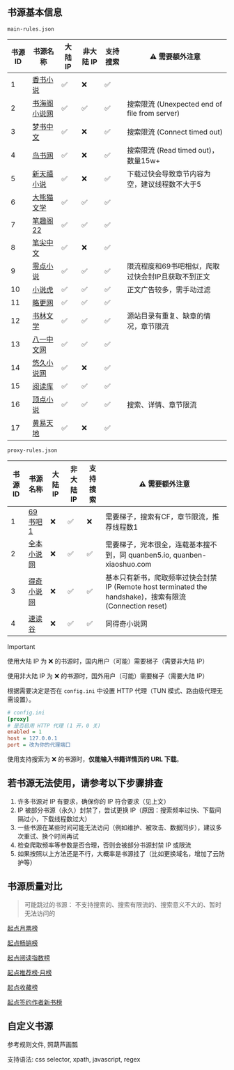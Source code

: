 ## 书源基本信息

`main-rules.json`

| 书源 ID | 书源名称                                 | 大陆 IP | 非大陆 IP | 支持搜索 | ⚠️ 需要额外注意                                 |
|-------|--------------------------------------|-------|--------|------|-------------------------------------------|
| 1     | [香书小说](http://www.xbiqugu.la/)       | ✅     | ❌      | ✅    |                                           |
| 2     | [书海阁小说网](https://www.shuhaige.net/)  | ✅     | ✅      | ✅    | 搜索限流 (Unexpected end of file from server) |
| 3     | [梦书中文](http://www.mcxs.info/)        | ✅     | ❌      | ✅    | 搜索限流 (Connect timed out)                  |
| 4     | [鸟书网](http://www.99xs.info/)         | ✅     | ❌      | ✅    | 搜索限流 (Read timed out)，数量15w+              |
| 5     | [新天禧小说](https://www.tianxibook.com/) | ✅     | ❌      | ✅    | 下载过快会导致章节内容为空，建议线程数不大于5                   |
| 6     | [大熊猫文学](https://www.dxmwx.org/)      | ✅     | ✅      | ✅    |                                           |
| 7     | [笔趣阁22](https://www.22biqu.com/)     | ✅     | ✅      | ✅    |                                           |
| 8     | [笔尖中文](http://www.xbiquzw.net/)      | ✅     | ❌      | ✅    |                                           |
| 9     | [零点小说](https://www.0xs.net/)         | ✅     | ✅      | ✅    | 限流程度和69书吧相似，爬取过快会封IP且获取不到正文               |
| 10    | [小说虎](https://www.xshbook.com/)      | ✅     | ✅      | ✅    | 正文广告较多，需手动过滤                              |
| 11    | [略更网](https://www.luegeng.com/)      | ✅     | ✅      | ✅    |                                           |
| 12    | [书林文学](http://www.shu009.com/)       | ✅     | ✅      | ✅    | 源站目录有重复、缺章的情况，章节限流                        |
| 13    | [八一中文网](http://www.81zwwww.com/)     | ✅     | ✅      | ✅    |                                           |
| 14    | [悠久小说网](http://www.ujxsw.org/)       | ✅     | ❌      | ✅    |                                           |
| 15    | [阅读库](http://www.yeudusk.com/)       | ✅     | ✅      | ✅    |                                           |
| 16    | [顶点小说](https://www.wxsy.net/)        | ✅     | ✅      | ✅    | 搜索、详情、章节限流                                |
| 17    | [黄易天地](http://www.xhytd.com/)        | ✅     | ❌      | ✅    |                                           |

`proxy-rules.json`

| 书源 ID | 书源名称                              | 大陆 IP | 非大陆 IP | 支持搜索 | ⚠️ 需要额外注意                                                                          |
|-------|-----------------------------------|-------|--------|------|------------------------------------------------------------------------------------|
| 1     | [69书吧1](https://www.69shuba.com/) | ❌     | ✅      | ❌    | 需要梯子，搜索有CF，章节限流，推荐线程数1                                                             |
| 2     | [全本小说网](https://quanben5.com/)    | ❌     | ✅      | ✅    | 需要梯子，完本很全，连载基本搜不到，同 quanben5.io, quanben-xiaoshuo.com                              |
| 3     | [得奇小说网](https://www.deqixs.com/)  | ❌     | ✅      | ✅    | 基本只有新书，爬取频率过快会封禁IP (Remote host terminated the handshake)，搜索有限流 (Connection reset) |
| 4     | [速读谷](https://www.sudugu.com/)    | ❌     | ✅      | ✅    | 同得奇小说网                                                                             |

> [!IMPORTANT]
> 使用大陆 IP 为 ❌ 的书源时，国内用户（可能）需要梯子（需要非大陆 IP）
>
> 使用非大陆 IP 为 ❌ 的书源时，国外用户（可能）需要梯子（需要大陆 IP）
>
> 根据需要决定是否在 `config.ini` 中设置 HTTP 代理（TUN 模式、路由级代理无需设置）。

```ini
# config.ini
[proxy]
# 是否启用 HTTP 代理 (1 开，0 关)
enabled = 1
host = 127.0.0.1
port = 改为你的代理端口
```

使用支持搜索为 ❌ 的书源时，**仅能输入书籍详情页的 URL 下载**。

## 若书源无法使用，请参考以下步骤排查

1. 许多书源对 IP 有要求，确保你的 IP 符合要求（见上文）
2. IP 被部分书源（永久）封禁了，尝试更换 IP（原因：搜索频率过快、下载间隔过小，下载线程数过大）
3. 一些书源在某些时间可能无法访问（例如维护、被攻击、数据同步），建议多次重试、换个时间再试
4. 检查爬取频率等参数是否合理，否则会被部分书源封禁 IP 或限流
5. 如果按照以上方法还是不行，大概率是书源挂了（比如更换域名，增加了云防护等）

## 书源质量对比

> 可能跳过的书源： 不支持搜索的、搜索有限流的、搜索意义不大的、暂时无法访问的

[起点月票榜](qidian_rank/1-起点月票榜.md)

[起点畅销榜](qidian_rank/2-起点畅销榜.md)

[起点阅读指数榜](qidian_rank/3-起点阅读指数榜.md)

[起点推荐榜·月榜](qidian_rank/4-起点推荐榜·月榜.md)

[起点收藏榜](qidian_rank/5-起点收藏榜.md)

[起点签约作者新书榜](qidian_rank/6-起点签约作者新书榜.md)

## 自定义书源

参考规则文件, 照葫芦画瓢

支持语法: css selector, xpath, javascript, regex